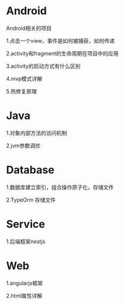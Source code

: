 # Android
Android相关的项目

1.点击一个view，事件是如何被捕获，如何传递

2.activity和fragment的生命周期在项目中的应用

3.activity的启动方式有什么区别

4.mvp模式详解

5.热修复原理


# Java
1.对象内部方法的访问机制

2.jvm参数调优


# Database

1.数据库建立索引，组合操作原子化，存储文件

2.TypeOrm 存储文件

# Service

1.后端框架nestjs


# Web

1.angularjs框架

2.html属性详解
